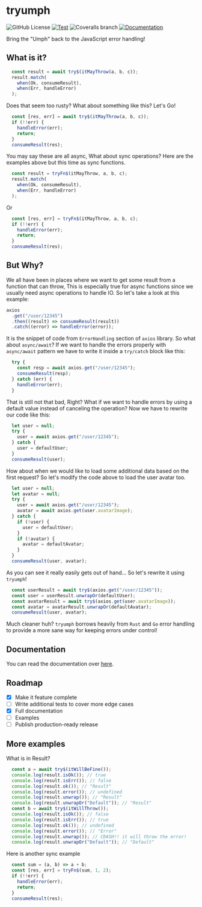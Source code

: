 # tryumph

![GitHub License](https://img.shields.io/github/license/rzvxa/tryumph)
[![Test](https://github.com/rzvxa/tryumph/actions/workflows/test.yml/badge.svg)](https://github.com/rzvxa/tryumph/actions/workflows/test.yml)
![Coveralls branch](https://img.shields.io/coverallsCoverage/github/rzvxa/tryumph)
[![Documentation](https://img.shields.io/badge/visit-docs-brightgreen)](https://rzvxa.github.io/tryumph/)

Bring the "Umph" back to the JavaScript error handling!

## What is it?
```js
  const result = await try$(itMayThrow(a, b, c));
  result.match(
    when(Ok, consumeResult),
    when(Err, handleError)
  );
```

Does that seem too rusty? What about something like this? Let's Go!
```js
  const [res, err] = await try$(itMayThrow(a, b, c));
  if (!!err) {
    handleError(err);
    return;
  }
  consumeResult(res);
```

You may say these are all async, What about sync operations? Here are the examples above but this time as sync functions.
```js
  const result = tryFn$(itMayThrow, a, b, c);
  result.match(
    when(Ok, consumeResult),
    when(Err, handleError)
  );
```
Or
```js
  const [res, err] = tryFn$(itMayThrow, a, b, c);
  if (!!err) {
    handleError(err);
    return;
  }
  consumeResult(res);
```

## But Why?
We all have been in places where we want to get some result from a function that can throw, This is especially true for async functions since we usually need async operations to handle IO.
So let's take a look at this example:

```js
axios
  .get("/user/12345")
  .then((result) => consumeResult(result))
  .catch((error) => handleError(error));
```

It is the snippet of code from `ErrorHandling` section of `axios` library. So what about `async/await`?
If we want to handle the errors properly with `async/await` pattern we have to write it inside a `try/catch` block like this:
```js
  try {
    const resp = await axios.get("/user/12345");
    consumeResult(resp);
  } catch (err) {
    handleError(err);
  }
```

That is still not that bad, Right?
What if we want to handle errors by using a default value instead of canceling the operation?
Now we have to rewrite our code like this:
```js
  let user = null;
  try {
    user = await axios.get("/user/12345");
  } catch {
    user = defaultUser;
  }
  consumeResult(user);
```
How about when we would like to load some additional data based on the first request? So let's modify the code above to load the user avatar too.
```js
  let user = null;
  let avatar = null;
  try {
    user = await axios.get("/user/12345");
    avatar = await axios.get(user.avatarImage);
  } catch {
    if (!user) {
      user = defaultUser;
    }
    if (!avatar) {
      avatar = defaultAvatar;
    }
  }
  consumeResult(user, avatar);

```
As you can see it really easily gets out of hand... So let's rewrite it using `tryumph`!
```js
  const userResult = await try$(axios.get("/user/12345"));
  const user = userResult.unwrapOr(defaultUser);
  const avatarResult = await try$(axios.get(user.avatarImage));
  const avatar = avatarResult.unwrapOr(defaultAvatar);
  consumeResult(user, avatar);
```
Much cleaner huh? `tryumph` borrows heavily from `Rust` and `Go` error handling to provide a more sane way for keeping errors under control!

## Documentation
You can read the documentation over [here](https://rzvxa.github.io/tryumph/index.html).

## Roadmap

- [x] Make it feature complete
- [ ] Write additional tests to cover more edge cases
- [x] Full documentation
- [ ] Examples
- [ ] Publish production-ready release

## More examples

What is in Result?
```js
  const a = await try$(itWillBeFine());
  console.log(result.isOk()); // true
  console.log(result.isErr()); // false
  console.log(result.ok()); // "Result"
  console.log(result.error()); // undefined
  console.log(result.unwrap()); // "Result"
  console.log(result.unwrapOr("Default")); // "Result"
  const b = await try$(itWillThrow());
  console.log(result.isOk()); // false
  console.log(result.isErr()); // true
  console.log(result.ok()); // undefined
  console.log(result.error()); // "Error"
  console.log(result.unwrap()); // CRASH!! it will throw the error!
  console.log(result.unwrapOr("Default")); // "Default"
```

Here is another sync example
```js
  const sum = (a, b) => a + b;
  const [res, err] = tryFn$(sum, 1, 2);
  if (!!err) {
    handleError(err);
    return;
  }
  consumeResult(res);

```

